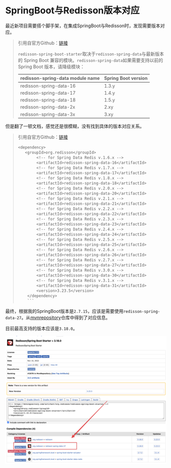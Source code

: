 # SpringBoot与Redisson版本对应

最近新项目需要搭个脚手架，在集成SpringBoot与Redisson时，发现需要版本对应。



> 引用自官方Github：[链接](https://github.com/redisson/redisson/tree/master/redisson-spring-boot-starter#1-add-redisson-spring-boot-starter-dependency-into-your-project)
>
> `redisson-spring-boot-starter`取决于`redisson-spring-data`与最新版本的 Spring Boot 兼容的模块。`redisson-spring-data`如果需要支持以前的 Spring Boot 版本，请降级模块：
>
> | redisson-spring-data module name | Spring Boot version |
> | -------------------------------- | ------------------- |
> | redisson-spring-data-16          | 1.3.y               |
> | redisson-spring-data-17          | 1.4.y               |
> | redisson-spring-data-18          | 1.5.y               |
> | redisson-spring-data-2x          | 2.xy                |
> | redisson-spring-data-3x          | 3.xy                |



但是翻了一顿文档，感觉还是很模糊，没有找到具体的版本对应关系。



>引用自官方Github：[链接](https://github.com/redisson/redisson/tree/master/redisson-spring-data#1-add-redisson-spring-data-dependency-into-your-project)
>
>```
><dependency>
>    <groupId>org.redisson</groupId>
>         <!-- for Spring Data Redis v.1.6.x -->
>         <artifactId>redisson-spring-data-16</artifactId>
>         <!-- for Spring Data Redis v.1.7.x -->
>         <artifactId>redisson-spring-data-17</artifactId>
>         <!-- for Spring Data Redis v.1.8.x -->
>         <artifactId>redisson-spring-data-18</artifactId>
>         <!-- for Spring Data Redis v.2.0.x -->
>         <artifactId>redisson-spring-data-20</artifactId>
>         <!-- for Spring Data Redis v.2.1.x -->
>         <artifactId>redisson-spring-data-21</artifactId>
>         <!-- for Spring Data Redis v.2.2.x -->
>         <artifactId>redisson-spring-data-22</artifactId>
>         <!-- for Spring Data Redis v.2.3.x -->
>         <artifactId>redisson-spring-data-23</artifactId>
>         <!-- for Spring Data Redis v.2.4.x -->
>         <artifactId>redisson-spring-data-24</artifactId>
>         <!-- for Spring Data Redis v.2.5.x -->
>         <artifactId>redisson-spring-data-25</artifactId>
>         <!-- for Spring Data Redis v.2.6.x -->
>         <artifactId>redisson-spring-data-26</artifactId>
>         <!-- for Spring Data Redis v.2.7.x -->
>         <artifactId>redisson-spring-data-27</artifactId>
>         <!-- for Spring Data Redis v.3.0.x -->
>         <artifactId>redisson-spring-data-30</artifactId>
>         <!-- for Spring Data Redis v.3.1.x -->
>         <artifactId>redisson-spring-data-31</artifactId>
>         <version>3.23.5</version>
>     </dependency>
>     ```



最终，根据我的SpringBoot版本是`2.7.15`，应该是需要使用`redisson-spring-data-27`。从[mvnrepository](https://mvnrepository.com/artifact/org.redisson/redisson-spring-boot-starter/3.18.0)仓库中得到了对应信息。

目前最高支持的版本应该是`3.18.0`。

![image-20231009104934111](./assets/image-20231009104934111.png)